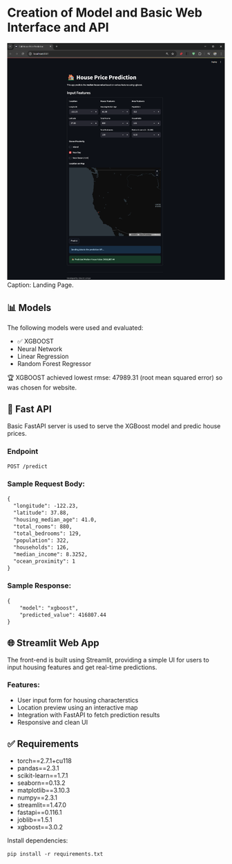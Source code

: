 # Creation of Model and Basic Web Interface and API 
![Captioned Image](Landing_Page_House.png)
Caption: Landing Page.

## 📊 Models

The following models were used and evaluated:

- ✅ XGBOOST
- Neural Network 
- Linear Regression 
- Random Forest Regressor

🏆 XGBOOST achieved lowest rmse: 47989.31 (root mean squared error) so was chosen for website. 

## 🚀 Fast API

Basic FastAPI server is used to serve the XGBoost model and predic house prices. 

### Endpoint

```
POST /predict
```

### Sample Request Body:
```
{
  "longitude": -122.23,
  "latitude": 37.88,
  "housing_median_age": 41.0,
  "total_rooms": 880,
  "total_bedrooms": 129,
  "population": 322,
  "households": 126,
  "median_income": 8.3252,
  "ocean_proximity": 1
}
```

### Sample Response:
```
{
    "model": "xgboost",
    "predicted_value": 416807.44
}
```

## 🌐 Streamlit Web App

The front-end is built using Streamlit, providing a simple UI for users to input housing features and get real-time predictions.

### Features:
- User input form for housing characterstics
- Location preview using an interactive map
- Integration with FastAPI to fetch prediction results
- Responsive and clean UI


## ✅ Requirements
- torch==2.7.1+cu118
- pandas==2.3.1
- scikit-learn==1.7.1
- seaborn==0.13.2
- matplotlib==3.10.3
- numpy==2.3.1
- streamlit==1.47.0
- fastapi==0.116.1
- joblib==1.5.1
- xgboost==3.0.2

Install dependencies:
```
pip install -r requirements.txt
```
